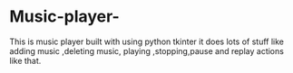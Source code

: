 # Music-player-
This is music player built with using python tkinter it does lots of stuff like adding music ,deleting music, playing ,stopping,pause and replay actions like that.
